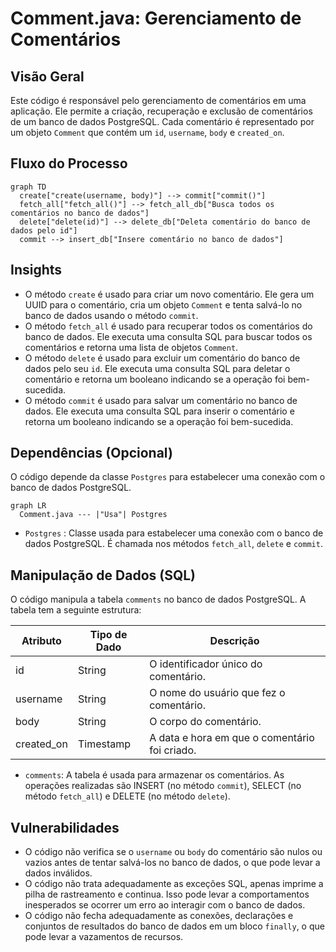 # Comment.java: Gerenciamento de Comentários

## Visão Geral
Este código é responsável pelo gerenciamento de comentários em uma aplicação. Ele permite a criação, recuperação e exclusão de comentários de um banco de dados PostgreSQL. Cada comentário é representado por um objeto `Comment` que contém um `id`, `username`, `body` e `created_on`.

## Fluxo do Processo
```mermaid
graph TD
  create["create(username, body)"] --> commit["commit()"]
  fetch_all["fetch_all()"] --> fetch_all_db["Busca todos os comentários no banco de dados"]
  delete["delete(id)"] --> delete_db["Deleta comentário do banco de dados pelo id"]
  commit --> insert_db["Insere comentário no banco de dados"]
```

## Insights
- O método `create` é usado para criar um novo comentário. Ele gera um UUID para o comentário, cria um objeto `Comment` e tenta salvá-lo no banco de dados usando o método `commit`.
- O método `fetch_all` é usado para recuperar todos os comentários do banco de dados. Ele executa uma consulta SQL para buscar todos os comentários e retorna uma lista de objetos `Comment`.
- O método `delete` é usado para excluir um comentário do banco de dados pelo seu `id`. Ele executa uma consulta SQL para deletar o comentário e retorna um booleano indicando se a operação foi bem-sucedida.
- O método `commit` é usado para salvar um comentário no banco de dados. Ele executa uma consulta SQL para inserir o comentário e retorna um booleano indicando se a operação foi bem-sucedida.

## Dependências (Opcional)
O código depende da classe `Postgres` para estabelecer uma conexão com o banco de dados PostgreSQL.

```mermaid
graph LR
  Comment.java --- |"Usa"| Postgres
```

- `Postgres` : Classe usada para estabelecer uma conexão com o banco de dados PostgreSQL. É chamada nos métodos `fetch_all`, `delete` e `commit`.

## Manipulação de Dados (SQL)
O código manipula a tabela `comments` no banco de dados PostgreSQL. A tabela tem a seguinte estrutura:

| Atributo   | Tipo de Dado | Descrição |
|------------|--------------|-----------|
| id         | String       | O identificador único do comentário. |
| username   | String       | O nome do usuário que fez o comentário. |
| body       | String       | O corpo do comentário. |
| created_on | Timestamp    | A data e hora em que o comentário foi criado. |

- `comments`: A tabela é usada para armazenar os comentários. As operações realizadas são INSERT (no método `commit`), SELECT (no método `fetch_all`) e DELETE (no método `delete`).

## Vulnerabilidades
- O código não verifica se o `username` ou `body` do comentário são nulos ou vazios antes de tentar salvá-los no banco de dados, o que pode levar a dados inválidos.
- O código não trata adequadamente as exceções SQL, apenas imprime a pilha de rastreamento e continua. Isso pode levar a comportamentos inesperados se ocorrer um erro ao interagir com o banco de dados.
- O código não fecha adequadamente as conexões, declarações e conjuntos de resultados do banco de dados em um bloco `finally`, o que pode levar a vazamentos de recursos.
